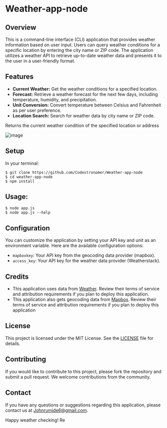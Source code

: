 # Weather-app-node
## Overview

This is a command-line interface (CLI) application that provides weather information based on user input. Users can query weather conditions for a specific location by entering the city name or ZIP code. The application utilizes a weather API to retrieve up-to-date weather data and presents it to the user in a user-friendly format.

## Features

- **Current Weather:** Get the weather conditions for a specified location.
- **Forecast:** Retrieve a weather forecast for the next few days, including temperature, humidity, and precipitation.
- **Unit Conversion:** Convert temperature between Celsius and Fahrenheit as per user preference.
- **Location Search:** Search for weather data by city name or ZIP code.

Returns the current weather condition of the specified location or address

![image](https://user-images.githubusercontent.com/56360107/201128134-4f208faf-d887-4fe1-bbc0-9e23c0e59d2d.png)

## Setup
In your terminal:
```
$ git clone https://github.com/Codestronomer/Weather-app-node
$ cd weather-app-node
$ npm install
```

## Usage:
```
$ node app.js
$ node app.js --help
```
## Configuration

You can customize the application by setting your API key and unit as an environment variable. Here are the available configuration options:

- `mapboxkey`: Your API key from the geocoding data provider (mapbox).
- `access_key`: Your API key for the weather data provider (Weatherstack).

## Credits

- This application uses data from [Weather](https://weatherstack.com/). Review their terms of service and attribution requirements if you plan to deploy this application.
- This application also gets geocoding data from [Mapbox](https://www.mapbox.com/). Review their terms of service and attribution requirements if you plan to deploy this application

## License

This project is licensed under the MIT License. See the [LICENSE](LICENSE) file for details.

## Contributing

If you would like to contribute to this project, please fork the repository and submit a pull request. We welcome contributions from the community.

## Contact

If you have any questions or suggestions regarding this application, please contact us at [Johnrumide6@gmail.com](mailto:johnrumide6@gmail.com).

Happy weather checking!
Re
